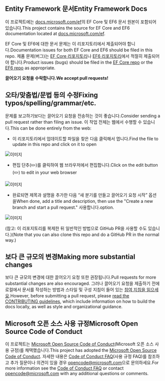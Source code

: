 ## <a name="entity-framework-docs"></a><span data-ttu-id="8314f-101">Entity Framework 문서</span><span class="sxs-lookup"><span data-stu-id="8314f-101">Entity Framework Docs</span></span>

<span data-ttu-id="8314f-102">이 프로젝트에는 [docs.microsoft.com/ef](https://docs.microsoft.com/ef/)의 EF Core 및 EF6 문서 원본이 포함되어 있습니다.</span><span class="sxs-lookup"><span data-stu-id="8314f-102">This project contains the source for EF Core and EF6 documentation located at [docs.microsoft.com/ef](https://docs.microsoft.com/ef/).</span></span> 

<span data-ttu-id="8314f-103">EF Core 및 EF6에 대한 문서 문제는 이 리포지토리에서 제출되어야 합니다.</span><span class="sxs-lookup"><span data-stu-id="8314f-103">Documentation issues for both EF Core and EF6 should be filed in this repo.</span></span> <span data-ttu-id="8314f-104">제품 문제(버그)는 [EF Core 리포지토리](https://github.com/dotnet/efcore)나 [EF6 리포지토리](https://github.com/dotnet/ef6)에서 적절히 제출되어야 합니다.</span><span class="sxs-lookup"><span data-stu-id="8314f-104">Product issues (bugs) should be filed in the [EF Core repo](https://github.com/dotnet/efcore) or the [EF6 repo](https://github.com/dotnet/ef6) as appropriate.</span></span>

<span data-ttu-id="8314f-105">**끌어오기 요청을 수락합니다.**</span><span class="sxs-lookup"><span data-stu-id="8314f-105">**We accept pull requests!**</span></span>

## <a name="fixing-typosspellinggrammaretc"></a><span data-ttu-id="8314f-106">오타/맞춤법/문법 등의 수정</span><span class="sxs-lookup"><span data-stu-id="8314f-106">Fixing typos/spelling/grammar/etc.</span></span>

<span data-ttu-id="8314f-107">문제를 보고하기보다는 끌어오기 요청을 전송하는 것이 좋습니다.</span><span class="sxs-lookup"><span data-stu-id="8314f-107">Consider sending a pull request rather than filing an issue.</span></span> <span data-ttu-id="8314f-108">이 작업 전체는 웹에서 수행할 수 있습니다.</span><span class="sxs-lookup"><span data-stu-id="8314f-108">This can be done entirely from the web:</span></span>

* <span data-ttu-id="8314f-109">이 리포지토리에서 업데이트할 파일을 찾은 다음 클릭해서 엽니다.</span><span class="sxs-lookup"><span data-stu-id="8314f-109">Find the file to update in this repo and click on it to open</span></span>

![이미지](https://user-images.githubusercontent.com/1430078/64454137-10199400-d09f-11e9-9d1a-b7fdca2c518e.png)

* <span data-ttu-id="8314f-111">편집 단추(✏️️)를 클릭하여 웹 브라우저에서 편집합니다.</span><span class="sxs-lookup"><span data-stu-id="8314f-111">Click on the edit button (✏️) to edit in your web browser</span></span>

![이미지](https://user-images.githubusercontent.com/1430078/64454321-85856480-d09f-11e9-85a6-1c93bc6611e2.png)

* <span data-ttu-id="8314f-113">완료되면 제목과 설명을 추가한 다음 “새 분기를 만들고 끌어오기 요청 시작” 옵션을</span><span class="sxs-lookup"><span data-stu-id="8314f-113">When done, add a title and description, then use the "Create a new branch and start a pull request."</span></span> <span data-ttu-id="8314f-114">사용합니다.</span><span class="sxs-lookup"><span data-stu-id="8314f-114">option.</span></span>

![이미지](https://user-images.githubusercontent.com/1430078/64454455-dac17600-d09f-11e9-922b-0346117011f5.png)

<span data-ttu-id="8314f-116">(참고: 이 리포지토리를 복제한 뒤 일반적인 방법으로 GitHub PR을 사용할 수도 있습니다.)</span><span class="sxs-lookup"><span data-stu-id="8314f-116">(Note that you can also clone this repo and do a GitHub PR in the normal way.)</span></span>

## <a name="making-more-substantial-changes"></a><span data-ttu-id="8314f-117">보다 큰 규모의 변경</span><span class="sxs-lookup"><span data-stu-id="8314f-117">Making more substantial changes</span></span>

<span data-ttu-id="8314f-118">보다 큰 규모의 변경에 대한 끌어오기 요청 또한 권장됩니다.</span><span class="sxs-lookup"><span data-stu-id="8314f-118">Pull requests for more substantial changes are also encouraged.</span></span> <span data-ttu-id="8314f-119">그러나 끌어오기 요청을 제출하기 전에 로컬에서 문서를 작성하는 방법과 스타일 및 구성 지침이 들어 있는 [참여 지침을 읽으세요](CONTRIBUTING.md).</span><span class="sxs-lookup"><span data-stu-id="8314f-119">However, before submitting a pull request, please [read the CONTRIBUTING guidelines](CONTRIBUTING.md), which include information on how to build the docs locally, as well as style and organizational guidance.</span></span>

## <a name="microsoft-open-source-code-of-conduct"></a><span data-ttu-id="8314f-120">Microsoft 오픈 소스 사용 규정</span><span class="sxs-lookup"><span data-stu-id="8314f-120">Microsoft Open Source Code of Conduct</span></span>

<span data-ttu-id="8314f-121">이 프로젝트는 [Microsoft Open Source Code of Conduct](https://opensource.microsoft.com/codeofconduct/)(Microsoft 오픈 소스 사용 규정)를 채택했습니다.</span><span class="sxs-lookup"><span data-stu-id="8314f-121">This project has adopted the [Microsoft Open Source Code of Conduct](https://opensource.microsoft.com/codeofconduct/).</span></span>
<span data-ttu-id="8314f-122">자세한 내용은 [Code of Conduct FAQ](https://opensource.microsoft.com/codeofconduct/faq/)(사용 규정 FAQ)를 참조하고 추가 질문이나 의견이 있을 경우 [opencode@microsoft.com](mailto:opencode@microsoft.com)으로 문의하세요.</span><span class="sxs-lookup"><span data-stu-id="8314f-122">For more information see the [Code of Conduct FAQ](https://opensource.microsoft.com/codeofconduct/faq/) or contact [opencode@microsoft.com](mailto:opencode@microsoft.com) with any additional questions or comments.</span></span>

